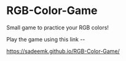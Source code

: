 # RGB-Color-Game
Small game to practice your RGB colors!

Play the game using this link --

https://sadeemk.github.io/RGB-Color-Game/
